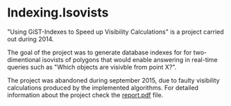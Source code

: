 Indexing.Isovists
=================
"Using GiST-Indexes to Speed up Visibility Calculations" is a project carried out during 2014.

The goal of the project was to generate database indexes for for two-dimentional isovists of polygons that would enable answering in real-time queries such as
"Which objects are visivble from point X?".

The project was abandoned during september 2015, due to faulty visibility calculations produced by the implemented algorithms. For detailed information about the project check the [report.pdf](https://github.com/andreas-kokkalis/Indexing.Isovists/blob/master/report.pdf) file.
